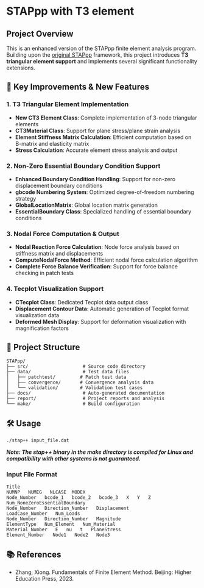 # STAPpp with T3 element

## Project Overview

This is an enhanced version of the STAPpp finite element analysis program. Building upon the [original STAPpp](https://github.com/Maxwowq/STAPpp) framework, this project introduces **T3 triangular element support** and implements several significant functionality extensions.

## 🚀 Key Improvements & New Features

### 1. T3 Triangular Element Implementation
- **New CT3 Element Class**: Complete implementation of 3-node triangular elements
- **CT3Material Class**: Support for plane stress/plane strain analysis
- **Element Stiffness Matrix Calculation**: Efficient computation based on B-matrix and elasticity matrix
- **Stress Calculation**: Accurate element stress analysis and output

### 2. Non-Zero Essential Boundary Condition Support
- **Enhanced Boundary Condition Handling**: Support for non-zero displacement boundary conditions
- **gbcode Numbering System**: Optimized degree-of-freedom numbering strategy
- **GlobalLocationMatrix**: Global location matrix generation
- **EssentialBoundary Class**: Specialized handling of essential boundary conditions

### 3. Nodal Force Computation & Output
- **Nodal Reaction Force Calculation**: Node force analysis based on stiffness matrix and displacements
- **ComputeNodalForce Method**: Efficient nodal force calculation algorithm
- **Complete Force Balance Verification**: Support for force balance checking in patch tests

### 4. Tecplot Visualization Support
- **CTecplot Class**: Dedicated Tecplot data output class
- **Displacement Contour Data**: Automatic generation of Tecplot format visualization data
- **Deformed Mesh Display**: Support for deformation visualization with magnification factors

## 📁 Project Structure

```
STAPpp/
├── src/                    # Source code directory
├── data/                   # Test data files
│   ├── patchtest/         # Patch test data
│   ├── convergence/       # Convergence analysis data
│   └── validation/        # Validation test cases
├── docs/                   # Auto-generated documentation
├── report/                 # Project reports and analysis
└── make/                   # Build configuration
```

## 🛠️ Usage
```bash
./stap++ input_file.dat
```
***Note:​​ The stap++ binary in the make directory is compiled for Linux and compatibility with other systems is not guaranteed.***

### Input File Format
```
Title
NUMNP   NUMEG   NLCASE  MODEX
Node_Number   bcode_1   bcode_2   bcode_3   X   Y   Z
Num_NoneZeroEssentialBoundary
Node_Number   Direction_Number   Displacement
LoadCase_Number   Num_Loads
Node_Number   Direction_Number   Magnitude
ElementType   Num_Element   Num_Material
Material_Number   E   nu   t   PlaneStress
Element_Number   Node1   Node2   Node3
```

## 📚 References
- Zhang, Xiong. Fundamentals of Finite Element Method. Beijing: Higher Education Press, 2023.